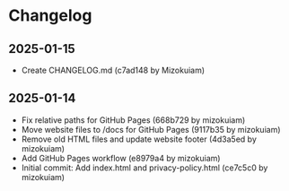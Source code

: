 # Changelog

## 2025-01-15

- Create CHANGELOG.md (c7ad148 by Mizokuiam)

## 2025-01-14

- Fix relative paths for GitHub Pages (668b729 by mizokuiam)
- Move website files to /docs for GitHub Pages (9117b35 by mizokuiam)
- Remove old HTML files and update website footer (4d3a5ed by mizokuiam)
- Add GitHub Pages workflow (e8979a4 by mizokuiam)
- Initial commit: Add index.html and privacy-policy.html (ce7c5c0 by mizokuiam)

